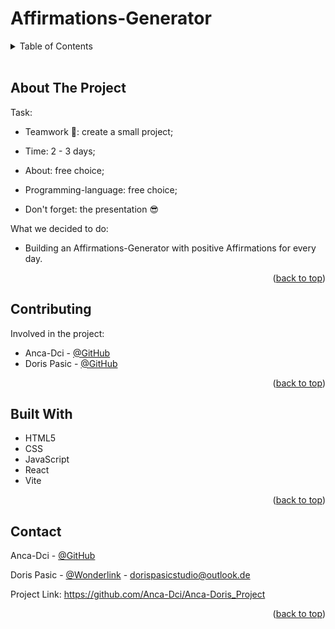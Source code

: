 # Affirmations-Generator

<a id="readme-top"></a>

<details>
<br/>
  <summary>Table of Contents</summary>
  <ol>
    <li>
      <a href="#about-the-project">About The Project</a>
      <li><a href="#contributing">Contributing</a></li>
      <li><a href="#built-with">Built With</a></li>
    </li>
    <li><a href="#contact">Contact</a></li>
  </ol>
</details>
<br/>

## About The Project

Task:

* Teamwork 👭:  create a small project;

* Time:  2 - 3 days;

* About:  free choice;

* Programming-language:  free choice;

* Don't forget:  the presentation 😎


What we decided to do:

* Building an Affirmations-Generator with positive Affirmations for every day. 

<p align="right">(<a href="#readme-top">back to top</a>)</p> 

## Contributing

Involved in the project:

* Anca-Dci - [@GitHub](https://github.com/Anca-Dci)
* Doris Pasic - [@GitHub](https://github.com/DorisPasic)

<p align="right">(<a href="#readme-top">back to top</a>)</p> 

## Built With

* HTML5
* CSS
* JavaScript
* React
* Vite

<p align="right">(<a href="#readme-top">back to top</a>)</p>

## Contact

Anca-Dci - [@GitHub](https://github.com/Anca-Dci)

Doris Pasic - [@Wonderlink](https://wonderl.ink/@dorispasicstudio) - dorispasicstudio@outlook.de

Project Link: https://github.com/Anca-Dci/Anca-Doris_Project

<p align="right">(<a href="#readme-top">back to top</a>)</p>

